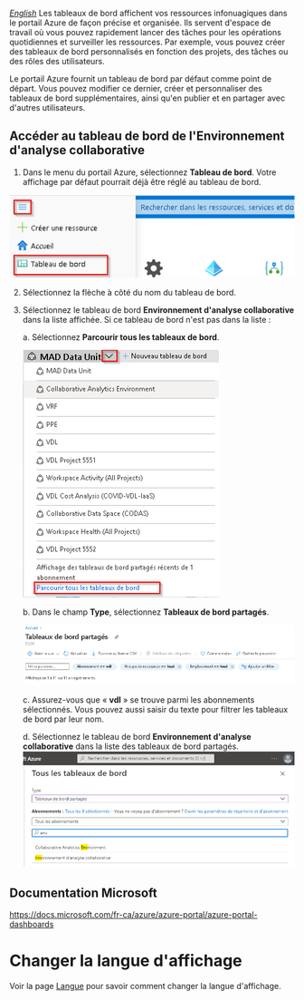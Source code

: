 _[English](../../en/Dashboards)_
Les tableaux de bord affichent vos ressources infonuagiques dans le portail Azure de façon précise et organisée. Ils servent d'espace de
travail où vous pouvez rapidement lancer des tâches pour les opérations quotidiennes et surveiller les ressources. Par exemple, vous pouvez
créer des tableaux de bord personnalisés en fonction des projets, des tâches ou des rôles des utilisateurs.

Le portail Azure fournit un tableau de bord par défaut comme point de départ. Vous pouvez modifier ce dernier, créer et personnaliser des
tableaux de bord supplémentaires, ainsi qu'en publier et en partager avec d'autres utilisateurs.

## Accéder au tableau de bord de l'Environnement d'analyse collaborative

1.  Dans le menu du portail Azure, sélectionnez **Tableau de bord**. Votre affichage par défaut pourrait déjà être réglé au tableau de bord.

![Accès au tableau de bord](images/AccessDasboard.png)

2.  Sélectionnez la flèche à côté du nom du tableau de bord.

3.  Sélectionnez le tableau de bord **Environnement d'analyse collaborative** dans la liste affichée. Si ce tableau de bord n'est pas dans la liste :

    a.  Sélectionnez **Parcourir tous les tableaux de bord**.

       ![Browse Dashboards](images/DashboardBrowse.png)

    b.  Dans le champ **Type**, sélectionnez **Tableaux de bord partagés**.

       ![Browse All Dashboards](images/DashboardBrowseAll.png)  

    c.  Assurez-vous que « **vdl** » se trouve parmi les abonnements sélectionnés. Vous pouvez aussi saisir du texte pour filtrer les tableaux de bord par leur nom.

    d.  Sélectionnez le tableau de bord **Environnement d'analyse collaborative** dans la liste des tableaux de bord partagés.
    ![Tableau de bord - Environnement d’analyse collaboratif](images/DashboardEAC.png)


## Documentation Microsoft
https://docs.microsoft.com/fr-ca/azure/azure-portal/azure-portal-dashboards

# Changer la langue d'affichage
Voir la page [Langue](Langue.md) pour savoir comment changer la langue d'affichage.
